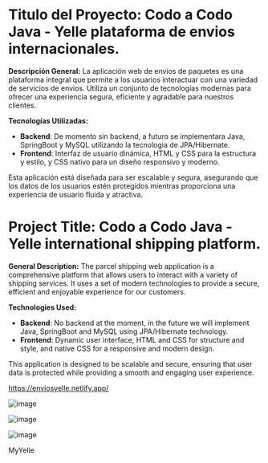 # Titulo del Proyecto: Codo a Codo Java - Yelle plataforma de envios internacionales.

**Descripción General:**
La aplicación web de envios de paquetes es una plataforma integral que permite a los usuarios interactuar con una variedad de servicios de envios. Utiliza un conjunto de tecnologías modernas para ofrecer una experiencia segura, eficiente y agradable para nuestros clientes.


**Tecnologías Utilizadas:**
- **Backend**: De momento sin backend, a futuro se implementara Java, SpringBoot y MySQL utilizando la tecnologia de JPA/Hibernate.
- **Frontend**: Interfaz de usuario dinámica, HTML y CSS para la estructura y estilo, y CSS nativo para un diseño responsivo y moderno.

Esta aplicación está diseñada para ser escalable y segura, asegurando que los datos de los usuarios estén protegidos mientras proporciona una experiencia de usuario fluida y atractiva.

# Project Title: Codo a Codo Java - Yelle international shipping platform.

**General Description:**
The parcel shipping web application is a comprehensive platform that allows users to interact with a variety of shipping services. It uses a set of modern technologies to provide a secure, efficient and enjoyable experience for our customers.


**Technologies Used:**
- **Backend**: No backend at the moment, in the future we will implement Java, SpringBoot and MySQL using JPA/Hibernate technology.
- **Frontend**: Dynamic user interface, HTML and CSS for structure and style, and native CSS for a responsive and modern design.

This application is designed to be scalable and secure, ensuring that user data is protected while providing a smooth and engaging user experience.

https://enviosyelle.netlify.app/

![image](https://github.com/Thecknt/yelle/assets/105386864/2ddb1cbe-c1e0-4b0e-968b-ac1eec4cf447)

![image](https://github.com/Thecknt/yelle/assets/105386864/4873e4a0-7d23-427a-9ed9-3729ed9a7f20)

![image](https://github.com/Thecknt/yelle/assets/105386864/9ee274f0-7cad-4af2-97a6-1244a655c01b)


MyYelle
